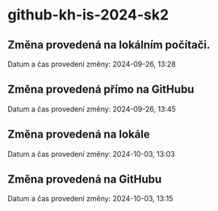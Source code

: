 # github-kh-is-2024-sk2

## Změna provedená na lokálním počítači.
Datum a čas provedení změny: 2024-09-26, 13:28

## Změna provedená přímo na GitHubu
Datum a čas provedení změny: 2024-09-26, 13:45

## Změna provedená na lokále
Datum a čas provedení změny: 2024-10-03, 13:03

## Změna provedená na GitHubu
Datum a čas provedení změny: 2024-10-03, 13:15
